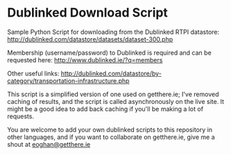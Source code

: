 # Dublinked Download Script

Sample Python Script for downloading from the Dublinked RTPI datastore:
http://dublinked.com/datastore/datasets/dataset-300.php

Membership (username/password) to Dublinked is required and can be requested here:
http://www.dublinked.ie/?q=members

Other useful links:
http://dublinked.com/datastore/by-category/transportation-infrastructure.php


This script is a simplified version of one used on getthere.ie;
I've removed caching of results, and the script is called asynchronously on the live site. It might be a good idea to add back caching if you'll be making a lot of requests.

You are welcome to add your own dublinked scripts to this repository in other languages, and if you want to collaborate on getthere.ie, give me a shout at eoghan@getthere.ie
